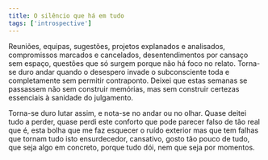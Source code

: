 ```yaml
---
title: O silêncio que há em tudo
tags: ['introspective']
---
```


Reuniões, equipas, sugestões, projetos explanados e analisados, compromissos marcados e cancelados, desentendimentos por cansaço sem espaço, questões que só surgem porque não há foco no relato. Torna-se duro andar quando o desespero invade o subconsciente toda e completamente sem permitir contraponto. Deixei que estas semanas se passassem não sem construir memórias, mas sem construir certezas essenciais à sanidade do julgamento.

Torna-se duro lutar assim, e nota-se no andar ou no olhar. Quase deitei tudo a perder, quase perdi este conforto que pode parecer falso de tão real que é, esta bolha que me faz esquecer o ruído exterior mas que tem falhas que tornam tudo isto ensurdecedor, cansativo, gosto tão pouco de tudo, que seja algo em concreto, porque tudo dói, nem que seja por momentos.  